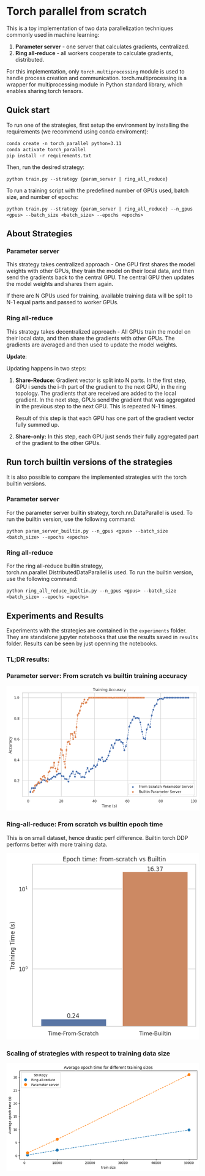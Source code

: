 # Torch parallel from scratch

This is a toy implementation of two data parallelization techniques commonly used in machine learning:

1. **Parameter server** - one server that calculates gradients, centralized.
2. **Ring all-reduce** - all workers cooperate to calculate gradients, distributed.

For this implementation, only `torch.multiprocessing` module is used to handle process creation and communication. torch.multiprocessing is a wrapper for multiprocessing module in Python standard library, which enables sharing torch tensors.

## Quick start

To run one of the strategies, first setup the environment by installing the requirements (we recommend using conda enviroment):

```
conda create -n torch_parallel python=3.11
conda activate torch_parallel
pip install -r requirements.txt
```

Then, run the desired strategy:

```
python train.py --strategy {param_server | ring_all_reduce}
```

To run a training script with the predefined number of GPUs used, batch size, and number of epochs:

```
python train.py --strategy {param_server | ring_all_reduce} --n_gpus <gpus> --batch_size <batch_size> --epochs <epochs>
```

## About Strategies

### Parameter server

This strategy takes centralized approach - One GPU first shares the model weights with other GPUs, they train the model on their local data, and then send the gradients back to the central GPU. The central GPU then updates the model weights and shares them again.

If there are N GPUs used for training, available training data will be split to N-1 equal parts and passed to worker GPUs.

### Ring all-reduce

This strategy takes decentralized approach - All GPUs train the model on their local data, and then share the gradients with other GPUs. The gradients are averaged and then used to update the model weights.

**Update**:

Updating happens in two steps:

1. **Share-Reduce:** Gradient vector is split into N parts. In the first step, GPU i sends the i-th part of the gradient to the next GPU, in the ring topology. The gradients that are received are added to the local gradient.
In the next step, GPUs send the gradient that was aggregated in the previous step to the next GPU. This is repeated N-1 times.

    Result of this step is that each GPU has one part of the gradient vector fully summed up.

2. **Share-only:** In this step, each GPU just sends their fully aggregated part of the gradient to the other GPUs.



## Run torch builtin versions of the strategies

It is also possible to compare the implemented strategies with the torch builtin versions.

### Parameter server

For the parameter server builtin strategy, torch.nn.DataParallel is used. To run the builtin version, use the following command:

```
python param_server_builtin.py --n_gpus <gpus> --batch_size <batch_size> --epochs <epochs>
```

### Ring all-reduce

For the ring all-reduce builtin strategy, torch.nn.parallel.DistributedDataParallel is used. To run the builtin version, use the following command:

```
python ring_all_reduce_builtin.py --n_gpus <gpus> --batch_size <batch_size> --epochs <epochs>
```

## Experiments and Results

Experiments with the strategies are contained in the `experiments` folder. They are standalone jupyter notebooks that use the results saved in `results` folder. Results can be seen by just openning the notebooks.

### TL;DR results:


### Parameter server: From scratch vs builtin training accuracy
![Parmeter server from-scratch vs builtin](media/param_server.png "Parameter server from-scratch vs builtin")


### Ring-all-reduce: From scratch vs builtin epoch time
This is on small dataset, hence drastic perf difference. Builtin torch DDP performs better with more training data.

![Ring all-reduce from-scratch vs builtin](media/ring_all_reduce.png "Ring all-reduce from-scratch vs builtin")


### Scaling of strategies with respect to training data size

![Scaling of strategies with respect to training data size](media/scaling.png "Scaling of strategies with respect to training data size")
